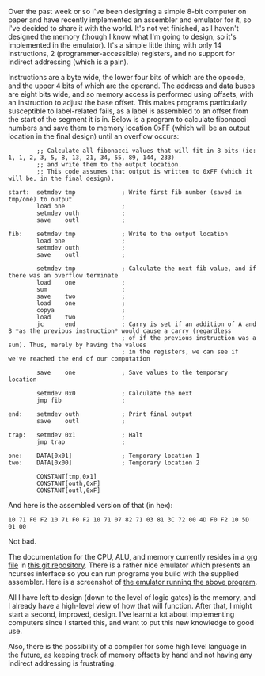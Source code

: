 Over the past week or so I've been designing a simple 8-bit computer on paper and have recently implemented an assembler and emulator for it, so I've decided to share it with the world. It's not yet finished, as I haven't designed the memory (though I know what I'm going to design, so it's implemented in the emulator). It's a simple little thing with only 14 instructions, 2 (programmer-accessible) registers, and no support for indirect addressing (which is a pain).

Instructions are a byte wide, the lower four bits of which are the opcode, and the upper 4 bits of which are the operand. The address and data buses are eight bits wide, and so memory access is performed using offsets, with an instruction to adjust the base offset. This makes programs particularly susceptible to label-related fails, as a label is assembled to an offset from the start of the segment it is in. Below is a program to calculate fibonacci numbers and save them to memory location 0xFF (which will be an output location in the final design) until an overflow occurs:

            ;; Calculate all fibonacci values that will fit in 8 bits (ie: 1, 1, 2, 3, 5, 8, 13, 21, 34, 55, 89, 144, 233)
            ;; and write them to the output location.
            ;; This code assumes that output is written to 0xFF (which it will be, in the final design).
    
    start:  setmdev tmp             ; Write first fib number (saved in tmp/one) to output
            load one                ;
            setmdev outh            ;
            save    outl            ;
    
    fib:    setmdev tmp             ; Write to the output location
            load one                ;
            setmdev outh            ;
            save    outl            ;
    
            setmdev tmp             ; Calculate the next fib value, and if there was an overflow terminate
            load    one             ;
            sum                     ;
            save    two             ;
            load    one             ;
            copya                   ;
            load    two             ;
            jc      end             ; Carry is set if an addition of A and B *as the previous instruction* would cause a carry (regardless
                                    ; of if the previous instruction was a sum). Thus, merely by having the values
                                    ; in the registers, we can see if we've reached the end of our computation

            save    one             ; Save values to the temporary location
    
            setmdev 0x0             ; Calculate the next
            jmp fib                 ;
            
    end:    setmdev outh            ; Print final output
            save    outl            ;
            
    trap:   setmdev 0x1             ; Halt
            jmp trap                ;
    
    one:    DATA[0x01]              ; Temporary location 1
    two:    DATA[0x00]              ; Temporary location 2
            
            CONSTANT[tmp,0x1]
            CONSTANT[outh,0xF]
            CONSTANT[outl,0xF]

And here is the assembled version of that (in hex):

    10 71 F0 F2 10 71 F0 F2 10 71 07 82 71 03 81 3C 72 00 4D F0 F2 10 5D 01 00

Not bad.

The documentation for the CPU, ALU, and memory currently resides in a [org file](https://github.com/Barrucadu/8-bit-CPU/blob/master/doc/cpu.org) in [this git repository](https://github.com/Barrucadu/8-bit-CPU). There is a rather nice emulator which presents an ncurses interface so you can run programs you build with the supplied assembler. Here is a screenshot of [the emulator running the above program](http://misc.barrucadu.co.uk/emulator.png).

All I have left to design (down to the level of logic gates) is the memory, and I already have a high-level view of how that will function. After that, I might start a second, improved, design. I've learnt a lot about implementing computers since I started this, and want to put this new knowledge to good use.

Also, there is the possibility of a compiler for some high level language in the future, as keeping track of memory offsets by hand and not having any indirect addressing is frustrating.
